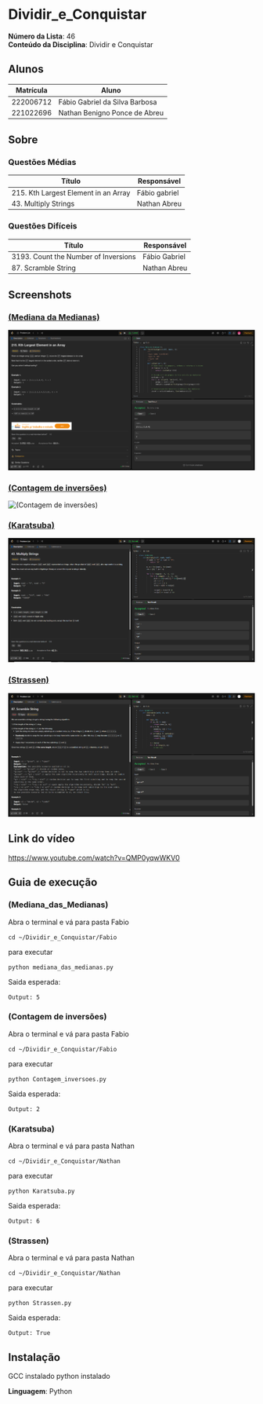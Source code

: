 # Dividir_e_Conquistar

**Número da Lista**: 46<br>
**Conteúdo da Disciplina**: Dividir e Conquistar<br>

## Alunos
|Matrícula | Aluno |
| -- | -- |
| 222006712 | Fábio Gabriel da Silva Barbosa |
| 221022696 | Nathan Benigno Ponce de Abreu |



## Sobre 


### Questões Médias
| Título | Responsável | 
| -- | -- | 
| 215. Kth Largest Element in an Array | Fábio gabriel | 
| 43. Multiply Strings  | Nathan Abreu | 



### Questões Difíceis
| Título | Responsável | 
| -- | -- | 
| 3193. Count the Number of Inversions | Fábio Gabriel | 
| 87. Scramble String  | Nathan Abreu | 


## Screenshots
### [(Mediana da Medianas)](https://leetcode.com/problems/kth-largest-element-in-an-array/)

![(Mediana das Medianas)](img/Mediana_das_Medianas.png)

### [ (Contagem de inversões)](https://leetcode.com/problems/count-the-number-of-inversions/?utm_source=chatgpt.com)

![ (Contagem de inversões)](img/Contagem_Inversões.png)

### [(Karatsuba)](https://leetcode.com/problems/multiply-strings/description/)

![(Karatsuba](img/Karatsuba.PNG)

### [(Strassen)](https://leetcode.com/problems/scramble-string/description/)

![ (Strassen)](img/Strassen.PNG)


## Link do vídeo

https://www.youtube.com/watch?v=QMP0yqwWKV0



## Guia de execução
### (Mediana_das_Medianas)
Abra o terminal e vá para pasta Fabio
```
cd ~/Dividir_e_Conquistar/Fabio
```
para executar
```
python mediana_das_medianas.py
```
Saida esperada:
```
Output: 5

```
###  (Contagem de inversões)
Abra o terminal e vá para pasta Fabio
```
cd ~/Dividir_e_Conquistar/Fabio
```
para executar
```
python Contagem_inversoes.py
```
Saida esperada:
```
Output: 2

```


###  (Karatsuba)
Abra o terminal e vá para pasta Nathan
```
cd ~/Dividir_e_Conquistar/Nathan
```
para executar
```
python Karatsuba.py
```
Saida esperada:
```
Output: 6
```


###  (Strassen)
Abra o terminal e vá para pasta Nathan
```
cd ~/Dividir_e_Conquistar/Nathan
```
para executar
```
python Strassen.py
```
Saida esperada:
```
Output: True

```
## Instalação 
GCC instalado 
python instalado

**Linguagem**: Python <br>
